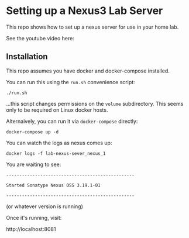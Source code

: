 # Setting up a Nexus3 Lab Server
This repo shows how to set up a nexus server for use in your home lab.

See the youtube video here:

## Installation
This repo assumes you have docker and docker-compose installed.

You can run this using the `run.sh` convenience script:

```
./run.sh
```

...this script changes permissions on the `volume` subdirectory.  This seems only to be required on Linux docker hosts.

Alternaively, you can run it via `docker-compose` directly:

```
docker-compose up -d
```

You can watch the logs as nexus comes up:

```
docker logs -f lab-nexus-sever_nexus_1
```

You are waiting to see:

```
-------------------------------------------------

Started Sonatype Nexus OSS 3.19.1-01

-------------------------------------------------
```

(or whatever version is running)

Once it's running, visit:

http://localhost:8081

